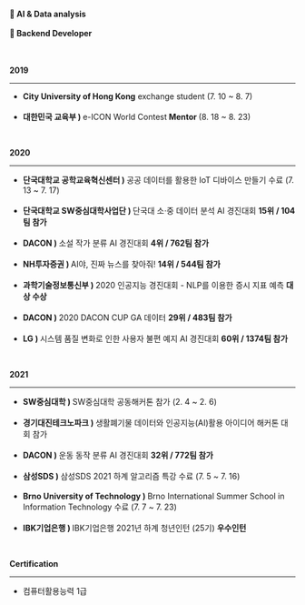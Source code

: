 <!--
**allan02/allan02** is a ✨ _special_ ✨ repository because its `README.md` (this file) appears on your GitHub profile.

Here are some ideas to get you started:

- 🔭 I’m currently working on ...
- 🌱 I’m currently learning ...
- 👯 I’m looking to collaborate on ...
- 🤔 I’m looking for help with ...
- 💬 Ask me about ...
- 📫 How to reach me: ...
- 😄 Pronouns: ...
- ⚡ Fun fact: ...
-->  
<br>
<strong>🌱 AI & Data analysis</strong><br><br>
<strong>🌱 Backend Developer</strong><br><br><br>

<strong>2019</strong><hr/>
<ul>
  <li><strong>City University of Hong Kong</strong> exchange student (7. 10 ~ 8. 7)</li><br>
  <li><strong>대한민국 교육부 ) </strong>e-ICON World Contest<strong> Mentor </strong>(8. 18 ~ 8. 23)</li>
</ul><br>

<strong>2020</strong><hr/>
<ul>
  <li><strong>단국대학교 공학교육혁신센터 ) </strong>공공 데이터를 활용한 IoT 디바이스 만들기 수료 (7. 13 ~ 7. 17)</li><br>
  <li><strong>단국대학교 SW중심대학사업단 ) </strong>단국대 소·중 데이터 분석 AI 경진대회 <strong>15위 / 104팀 참가</strong></li><br>
  <li><strong>DACON ) </strong>소설 작가 분류 AI 경진대회 <strong>4위 / 762팀 참가</strong></li><br>
  <li><strong>NH투자증권 ) </strong>AI야, 진짜 뉴스를 찾아줘! <strong>14위 / 544팀 참가</strong></li><br>
  <li><strong>과학기술정보통신부 ) </strong>2020 인공지능 경진대회 - NLP를 이용한 증시 지표 예측 <strong>대상 수상</strong></li><br>
  <li><strong>DACON ) </strong>2020 DACON CUP GA 데이터 <strong>29위 / 483팀 참가</strong></li><br>
  <li><strong>LG ) </strong>시스템 품질 변화로 인한 사용자 불편 예지 AI 경진대회 <strong>60위 / 1374팀 참가</strong></li>
</ul><br>

<strong>2021</strong><hr/>
<ul>
  <li><strong>SW중심대학 ) </strong>SW중심대학 공동해커톤 참가 (2. 4 ~ 2. 6)</li><br>
  <li><strong>경기대진테크노파크 ) </strong>생활폐기물 데이터와 인공지능(AI)활용 아이디어 해커톤 대회 참가</li><br>
  <li><strong>DACON ) </strong>운동 동작 분류 AI 경진대회 <strong>32위 / 772팀 참가</strong></li><br>
  <li><strong>삼성SDS ) </strong>삼성SDS 2021 하계 알고리즘 특강 수료 (7. 5 ~ 7. 16)</li><br>
  <li><strong>Brno University of Technology ) </strong>Brno International Summer School in Information Technology 수료 (7. 7 ~ 7. 23)</li><br>
  <li><strong>IBK기업은행 ) </strong>IBK기업은행 2021년 하계 청년인턴 (25기) <strong>우수인턴</strong></li>
</ul><br>

<strong>Certification</strong><hr/>
<ul>
  <li>컴퓨터활용능력 1급</li><br>
</ul>

